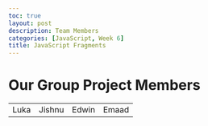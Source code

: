 ```yaml
---
toc: true
layout: post
description: Team Members
categories: [JavaScript, Week 6]
title: JavaScript Fragments
---
```


# Our Group Project Members

<div id="JavaScriptGroup">
    <table>
        <tr>
            <td>Luka</td>
            <td>Jishnu</td>
            <td>Edwin</td>
            <td>Emaad</td>
        </tr>
    </table>
</div>